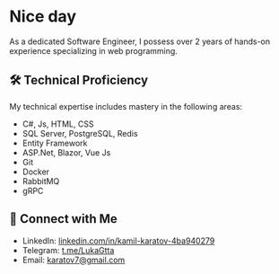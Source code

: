 # Nice day 
As a dedicated Software Engineer, I possess over 2 years of hands-on experience specializing in web programming.

## 🛠 Technical Proficiency
My technical expertise includes mastery in the following areas:
- C#, Js, HTML, CSS
- SQL Server, PostgreSQL, Redis
- Entity Framework
- ASP.Net, Blazor, Vue Js
- Git
- Docker
- RabbitMQ
- gRPC

## 🔗 Connect with Me
- LinkedIn: [linkedin.com/in/kamil-karatov-4ba940279](https://www.linkedin.com/in/kamil-karatov-4ba940279/)
- Telegram: [t.me/LukaGtta](https://t.me/LukaGtta)
- Email: karatov7@gmail.com

